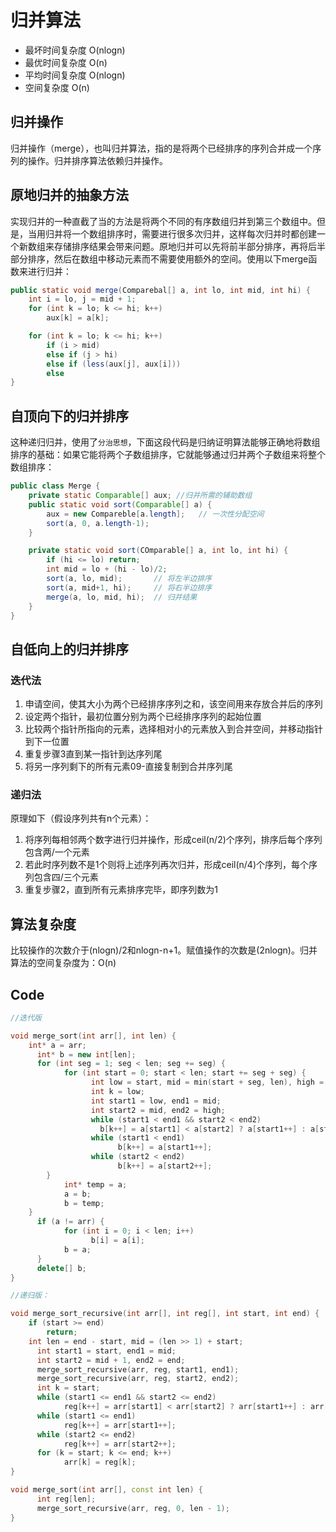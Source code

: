 # 归并算法

* 最坏时间复杂度   O(nlogn)
* 最优时间复杂度   O(n)
* 平均时间复杂度   O(nlogn)
* 空间复杂度      O(n)

## 归并操作
归并操作（merge），也叫归并算法，指的是将两个已经排序的序列合并成一个序列的操作。归并排序算法依赖归并操作。

## 原地归并的抽象方法
实现归并的一种直截了当的方法是将两个不同的有序数组归并到第三个数组中。但是，当用归并将一个数组排序时，需要进行很多次归并，这样每次归并时都创建一个新数组来存储排序结果会带来问题。原地归并可以先将前半部分排序，再将后半部分排序，然后在数组中移动元素而不需要使用额外的空间。使用以下merge函数来进行归并：
```java
public static void merge(Comparebal[] a, int lo, int mid, int hi) {
    int i = lo, j = mid + 1;
    for (int k = lo; k <= hi; k++)
        aux[k] = a[k];

    for (int k = lo; k <= hi; k++)
        if (i > mid)
        else if (j > hi)
        else if (less(aux[j], aux[i]))
        else
}
```
## 自顶向下的归并排序
这种递归归并，使用了`分治思想`，下面这段代码是归纳证明算法能够正确地将数组排序的基础：如果它能将两个子数组排序，它就能够通过归并两个子数组来将整个数组排序：
```java
public class Merge {
	private static Comparable[] aux; //归并所需的辅助数组
	public static void sort(Comparable[] a) {
		aux = new Compareble[a.length];   // 一次性分配空间
		sort(a, 0, a.length-1);
	}

	private static void sort(COmparable[] a, int lo, int hi) {
		if (hi <= lo) return;
		int mid = lo + (hi - lo)/2;
		sort(a, lo, mid);		// 将左半边排序
		sort(a, mid+1, hi);		// 将右半边排序
		merge(a, lo, mid, hi);  // 归并结果
	}
}
```

## 自低向上的归并排序


### 迭代法
1. 申请空间，使其大小为两个已经排序序列之和，该空间用来存放合并后的序列
2. 设定两个指针，最初位置分别为两个已经排序序列的起始位置
3. 比较两个指针所指向的元素，选择相对小的元素放入到合并空间，并移动指针到下一位置
4. 重复步骤3直到某一指针到达序列尾
5. 将另一序列剩下的所有元素09-直接复制到合并序列尾

### 递归法
原理如下（假设序列共有n个元素）：
1. 将序列每相邻两个数字进行归并操作，形成ceil(n/2)个序列，排序后每个序列包含两/一个元素
2. 若此时序列数不是1个则将上述序列再次归并，形成ceil(n/4)个序列，每个序列包含四/三个元素
3. 重复步骤2，直到所有元素排序完毕，即序列数为1

## 算法复杂度
比较操作的次数介于(nlogn)/2和nlogn-n+1。赋值操作的次数是(2nlogn)。归并算法的空间复杂度为：O(n)

## Code

```c++
//迭代版

void merge_sort(int arr[], int len) {
    int* a = arr;
	  int* b = new int[len];
	  for (int seg = 1; seg < len; seg += seg) {
		    for (int start = 0; start < len; start += seg + seg) {
			      int low = start, mid = min(start + seg, len), high = min(start + seg + seg, len);
			      int k = low;
			      int start1 = low, end1 = mid;
			      int start2 = mid, end2 = high;
			      while (start1 < end1 && start2 < end2)
				    b[k++] = a[start1] < a[start2] ? a[start1++] : a[start2++];
			      while (start1 < end1)
				        b[k++] = a[start1++];
			      while (start2 < end2)
				        b[k++] = a[start2++];
        }
		    int* temp = a;
		    a = b;
		    b = temp;
    }
	  if (a != arr) {
		    for (int i = 0; i < len; i++)
			      b[i] = a[i];
		    b = a;
	  }
	  delete[] b;
}

//递归版：

void merge_sort_recursive(int arr[], int reg[], int start, int end) {
    if (start >= end)
        return;
    int len = end - start, mid = (len >> 1) + start;
	  int start1 = start, end1 = mid;
	  int start2 = mid + 1, end2 = end;
	  merge_sort_recursive(arr, reg, start1, end1);
	  merge_sort_recursive(arr, reg, start2, end2);
	  int k = start;
	  while (start1 <= end1 && start2 <= end2)
		    reg[k++] = arr[start1] < arr[start2] ? arr[start1++] : arr[start2++];
	  while (start1 <= end1)
		    reg[k++] = arr[start1++];
	  while (start2 <= end2)
		    reg[k++] = arr[start2++];
	  for (k = start; k <= end; k++)
		    arr[k] = reg[k];
}

void merge_sort(int arr[], const int len) {
	  int reg[len];
	  merge_sort_recursive(arr, reg, 0, len - 1);
}

```
